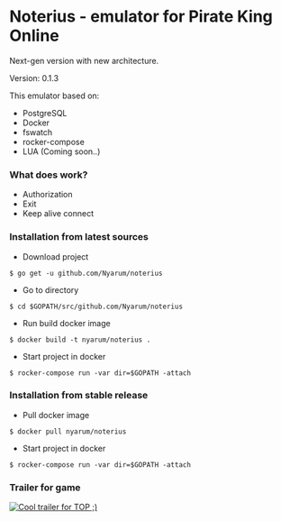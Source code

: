 # Noterius - emulator for Pirate King Online

Next-gen version with new architecture.

Version: 0.1.3

This emulator based on:
- PostgreSQL
- Docker
- fswatch
- rocker-compose
- LUA (Coming soon..)

### What does work?
- Authorization
- Exit
- Keep alive connect

### Installation from latest sources

- Download project
```
$ go get -u github.com/Nyarum/noterius
```

- Go to directory
```
$ cd $GOPATH/src/github.com/Nyarum/noterius
```

- Run build docker image
```
$ docker build -t nyarum/noterius .
```

- Start project in docker
```
$ rocker-compose run -var dir=$GOPATH -attach
```

### Installation from stable release

- Pull docker image
```
$ docker pull nyarum/noterius
```

- Start project in docker
```
$ rocker-compose run -var dir=$GOPATH -attach
```

### Trailer for game

[![Cool trailer for TOP ;)](http://img.youtube.com/vi/0l1TWRR5KuI/0.jpg)](http://www.youtube.com/watch?v=0l1TWRR5KuI)
